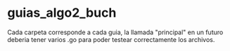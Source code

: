 # guias_algo2_buch

Cada carpeta corresponde a cada guia, la llamada "principal" en un futuro deberia tener
varios .go para poder testear correctamente los archivos.
